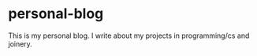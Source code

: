 # personal-blog

This is my personal blog.
I write about my projects in programming/cs and joinery.
